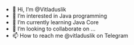 - 👋 Hi, I’m @Vitladuslik
- 👀 I’m interested in Java programming
- 🌱 I’m currently learning Java Core
- 💞️ I’m looking to collaborate on ...
- 📫 How to reach me @vitladuslik on Telegram

<!---
Vitladuslik/Vitladuslik is a ✨ special ✨ repository because its `README.md` (this file) appears on your GitHub profile.
You can click the Preview link to take a look at your changes.
--->
